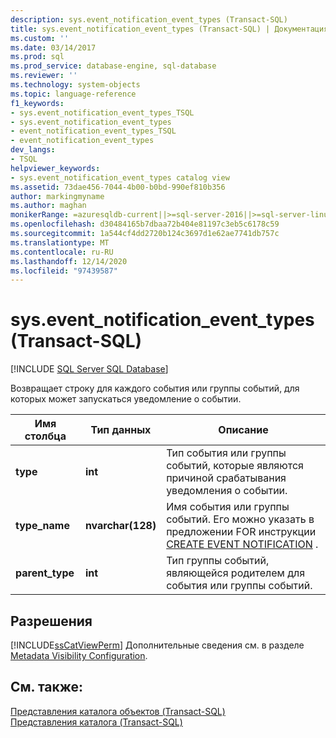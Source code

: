 ```yaml
---
description: sys.event_notification_event_types (Transact-SQL)
title: sys.event_notification_event_types (Transact-SQL) | Документация Майкрософт
ms.custom: ''
ms.date: 03/14/2017
ms.prod: sql
ms.prod_service: database-engine, sql-database
ms.reviewer: ''
ms.technology: system-objects
ms.topic: language-reference
f1_keywords:
- sys.event_notification_event_types_TSQL
- sys.event_notification_event_types
- event_notification_event_types_TSQL
- event_notification_event_types
dev_langs:
- TSQL
helpviewer_keywords:
- sys.event_notification_event_types catalog view
ms.assetid: 73dae456-7044-4b00-b0bd-990ef810b356
author: markingmyname
ms.author: maghan
monikerRange: =azuresqldb-current||>=sql-server-2016||>=sql-server-linux-2017||=azuresqldb-mi-current
ms.openlocfilehash: d30484165b7dbaa72b404e81197c3eb5c6178c59
ms.sourcegitcommit: 1a544cf4dd2720b124c3697d1e62ae7741db757c
ms.translationtype: MT
ms.contentlocale: ru-RU
ms.lasthandoff: 12/14/2020
ms.locfileid: "97439587"
---
```

# <a name="sysevent_notification_event_types-transact-sql"></a>sys.event_notification_event_types (Transact-SQL)
[!INCLUDE [SQL Server SQL Database](../../includes/applies-to-version/sql-asdb.md)]

  Возвращает строку для каждого события или группы событий, для которых может запускаться уведомление о событии.  
  
|Имя столбца|Тип данных|Описание|  
|-----------------|---------------|-----------------|  
|**type**|**int**|Тип события или группы событий, которые являются причиной срабатывания уведомления о событии.|  
|**type_name**|**nvarchar(128)**|Имя события или группы событий. Его можно указать в предложении FOR инструкции [CREATE EVENT NOTIFICATION](../../t-sql/statements/create-event-notification-transact-sql.md) .|  
|**parent_type**|**int**|Тип группы событий, являющейся родителем для события или группы событий.|  
  
## <a name="permissions"></a>Разрешения  
 [!INCLUDE[ssCatViewPerm](../../includes/sscatviewperm-md.md)] Дополнительные сведения см. в разделе [Metadata Visibility Configuration](../../relational-databases/security/metadata-visibility-configuration.md).  
  
## <a name="see-also"></a>См. также:  
 [Представления каталога объектов (Transact-SQL)](../../relational-databases/system-catalog-views/object-catalog-views-transact-sql.md)   
 [Представления каталога (Transact-SQL)](../../relational-databases/system-catalog-views/catalog-views-transact-sql.md)  
  
  
